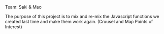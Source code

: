 Team: Saki & Mao

The purpose of this project is to mix and re-mix the Javascript functions we created last time and make them work again.
(Crousel and Map Points of Interest)